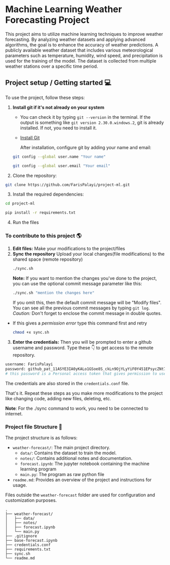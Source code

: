 # Machine Learning Weather Forecasting Project

This project aims to utilize machine learning techniques to improve weather forecasting. By analyzing weather datasets and applying advanced algorithms, the goal is to enhance the accuracy of weather predictions. A publicly available weather dataset that includes various meteorological parameters such as temperature, humidity, wind speed, and precipitation is used for the training of the model. The dataset is collected from multiple weather stations over a specific time period.

## Project setup / Getting started 💻

To use the project, follow these steps:

1. **Install git if it's not already on your system**

   - You can check it by typing `git --version` in the terminal. If the output is something like `git version 2.30.0.windows.2`, git is already installed. If not, you need to install it.
   - [Install Git](https://git-scm.com/downloads)
  
     After installation, configure git by adding your name and email:

   ```bash
   git config --global user.name "Your name"
   ```

   ```bash
   git config --global user.email "Your email"
   ```

2. Clone the repository:

```bash
git clone https://github.com/FarisPalayi/project-ml.git
```

3. Install the required dependencies:

```bash
cd project-ml
```

```bash
pip install -r requirements.txt
```

4. Run the files

### To contribute to this project 🌎

1. **Edit files:**
   Make your modifications to the project/files
2. **Sync the repository**
   Upload your local changes(file modifications) to the shared space (remote repository)
   ```bash
   ./sync.sh
   ```
   **Note:** If you want to mention the changes you've done to the project, you can use the optional commit message parameter like this:
   ```bash
   ./sync.sh "mention the changes here"
   ```
   If you omit this, then the default commit message will be "Modify files". You can see all the previous commit messages by typing `git log`.
   _Caution:_ Don't forget to enclose the commit message in double quotes.

- If this gives a _permission error_ type this command first and retry
  ```bash
  chmod +x sync.sh
  ```

3. **Enter the credentials:**
   Then you will be prompted to enter a github username and password. Type these 👇 to get access to the remote repository.

```bash
username: FarisPalayi
password: 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
# this password is a Personal access token that gives permission to use this project repository
```

The credentials are also stored in the `credentials.conf` file.

That's it. Repeat these steps as you make more modifications to the project like changing code, adding new files, deleting, etc.

**Note**: For the ./sync command to work, you need to be connected to internet.

### Project file Structure 📂

The project structure is as follows:

- `weather-forecast/`: The main project directory.
  - `data/`: Contains the dataset to train the model.
  - `notes/`: Contains additional notes and documentation.
  - `forecast.ipynb`: The jupyter notebook containing the machine learning program
  - `main.py`: The program as raw python file
- `readme.md`: Provides an overview of the project and instructions for usage.

Files outside the `weather-forecast` folder are used for configuration and customization purposes.

```
.
├── weather-forecast/
│   ├── data/
│   ├── notes/
│   ├── forecast.ipynb
│   └── main.py
├── .gitignore
├── base-forecast.ipynb
├── credentials.conf
├── requirements.txt
├── sync.sh
└── readme.md
```